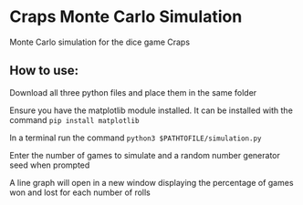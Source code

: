 # Craps Monte Carlo Simulation
Monte Carlo simulation for the dice game Craps

## How to use:
Download all three python files and place them in the same folder

Ensure you have the matplotlib module installed. It can be installed with the command `pip install matplotlib`

In a terminal run the command `python3 $PATHTOFILE/simulation.py`

Enter the number of games to simulate and a random number generator seed when prompted

A line graph will open in a new window displaying the percentage of games won and lost for each number of rolls
